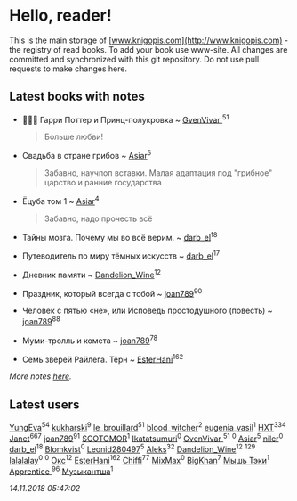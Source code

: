 # Hello, reader!
This is the main storage of [www.knigopis.com](http://www.knigopis.com) - the registry of read books.
To add your book use www-site. All changes are committed and synchronized with this git repository.
Do not use pull requests to make changes here.


## Latest books with notes
* 🧙🏻‍♂️ Гарри Поттер и Принц-полукровка ~ [GvenVivar ](users/158/158266434925901-facebook)<sup>51</sup>
    > Больше любви!

* Свадьба в стране грибов ~ [Asiar](users/115/115902526849562271887-google)<sup>5</sup>
    > Забавно, научпоп вставки. Малая адаптация под "грибное" царство и ранние государства

* Ёцуба том 1 ~ [Asiar](users/115/115902526849562271887-google)<sup>4</sup>
    > Забавно, надо прочесть всё

* Тайны мозга. Почему мы во всё верим. ~ [darb_el](users/184/184135339-vkontakte)<sup>18</sup>

* Путеводитель по миру тёмных искусств ~ [darb_el](users/184/184135339-vkontakte)<sup>17</sup>

* Дневник памяти ~ [Dandelion_Wine](users/586/58602788-vkontakte)<sup>12</sup>

* Праздник, который всегда с тобой ~ [joan789](users/240/2401650-vkontakte)<sup>90</sup>

* Человек с пятью «не», или Исповедь простодушного (повесть) ~ [joan789](users/240/2401650-vkontakte)<sup>88</sup>

* Муми-тролль и комета ~ [joan789](users/240/2401650-vkontakte)<sup>78</sup>

* Семь зверей Райлега. Тёрн ~ [EsterHani](users/305/30558181-vkontakte)<sup>162</sup>


_More notes [here](latest_books_with_notes.md)._


## Latest users
[YungEva](users/153/153932733-vkontakte)<sup>54</sup> 
[kukharski](users/106/106006402120489140078-google)<sup>9</sup> 
[le_brouillard](users/133/13330781-vkontakte)<sup>51</sup> 
[blood_witcher](users/158/158994213-vkontakte)<sup>2</sup> 
[eugenia_vasil](users/155/155589403-vkontakte)<sup>1</sup> 
[HXT](users/100/100002563462782-facebook)<sup>334</sup> 
[Janet](users/108/108113656204404967440-google)<sup>667</sup> 
[joan789](users/240/2401650-vkontakte)<sup>91</sup> 
[SCOTOMOR](users/108/108346258937611636820-google)<sup>1</sup> 
[Ikatatsumuri](users/551/55184516-vkontakte)<sup>0</sup> 
[GvenVivar ](users/158/158266434925901-facebook)<sup>51</sup> 
[](users/846/846890718375-odnoklassniki)<sup>0</sup> 
[Asiar](users/115/115902526849562271887-google)<sup>5</sup> 
[niler](users/983/98355385-vkontakte)<sup>0</sup> 
[darb_el](users/184/184135339-vkontakte)<sup>18</sup> 
[Blomkvist](users/108/108403801502461688284-google)<sup>0</sup> 
[Leonid280497](users/684/684095007-yandex)<sup>5</sup> 
[Aleks](users/117/117835844513813219393-google)<sup>32</sup> 
[Dandelion_Wine](users/586/58602788-vkontakte)<sup>12</sup> 
[](users/115/115826717712507836033-google)<sup>129</sup> 
[lalalalay](users/840/8405096-vkontakte)<sup>0</sup> 
[](users/105/105680958948790479255-google)<sup>0</sup> 
[Окс](users/102/102536471289425216982-google)<sup>12</sup> 
[EsterHani](users/305/30558181-vkontakte)<sup>162</sup> 
[Chiffi](users/105/105831994080785626680-google)<sup>77</sup> 
[MixMax](users/101/101518605191036306948-google)<sup>0</sup> 
[BigKhan](users/117/117259947-yandex)<sup>7</sup> 
[Мышь Тэки](users/200/2000052600056325-facebook)<sup>1</sup> 
[Apprentice ](users/528/52821952-vkontakte)<sup>96</sup> 
[Музыкантша](users/107/107210896927993390084-google)<sup>1</sup> 


_14.11.2018 05:47:02_

